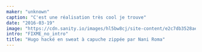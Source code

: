 ```yaml
---
maker: "unknown"
caption: "C'est une réalisation très cool je trouve"
date: "2016-03-19"
image: "https://cdn.sanity.io/images/hl5bw8cj/site-content/e2c7db3528aef1f3ae0a74e0a9ecce543b3cbd7a-1080x1080.jpg"
intro: "FIXME_no_intro"
title: "Hugo hacké en sweat à capuche zippée par Nani Roma"
---
```




